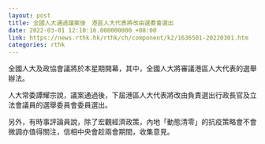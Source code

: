 ```yaml
---
layout: post
title: 全國人大通過議案後　港區人大代表將改由選委會選出
date: 2022-03-01 12:10:16.000000000 +08:00
link: https://news.rthk.hk/rthk/ch/component/k2/1636501-20220301.htm
categories: rthk
---
```


全國人大及政協會議將於本星期開幕，其中，全國人大將審議港區人大代表的選舉辦法。

人大常委譚耀宗說，議案通過後，下屆港區人大代表將改由負責選出行政長官及立法會議員的選舉委員會委員選出。

另外，有時事評論員說，除了宏觀經濟政策，內地「動態清零」的抗疫策略會不會微調亦值得關注，信相中央會趁兩會期間，收集意見。
